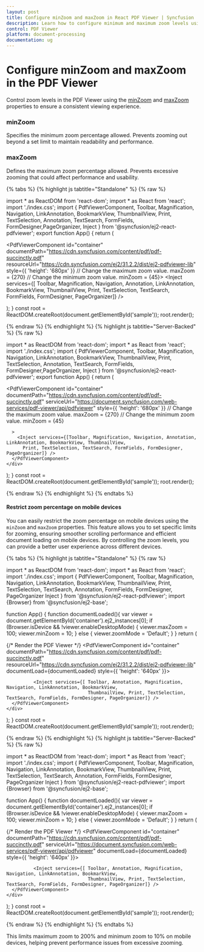 ```yaml
---
layout: post
title: Configure minZoom and maxZoom in React PDF Viewer | Syncfusion
description: Learn how to configure minimum and maximum zoom levels using minZoom and maxZoom in the Syncfusion React PDF Viewer.
control: PDF Viewer
platform: document-processing
documentation: ug
---
```


# Configure minZoom and maxZoom in the PDF Viewer

Control zoom levels in the PDF Viewer using the [minZoom](https://ej2.syncfusion.com/react/documentation/api/pdfviewer/#minzoom) and [maxZoom](https://ej2.syncfusion.com/react/documentation/api/pdfviewer/#maxzoom) properties to ensure a consistent viewing experience.

### minZoom

Specifies the minimum zoom percentage allowed. Prevents zooming out beyond a set limit to maintain readability and performance.

### maxZoom

Defines the maximum zoom percentage allowed. Prevents excessive zooming that could affect performance and usability.

{% tabs %}
{% highlight js tabtitle="Standalone" %}
{% raw %}

import * as ReactDOM from 'react-dom';
import * as React from 'react';
import './index.css';
import { PdfViewerComponent, Toolbar, Magnification, Navigation, LinkAnnotation, BookmarkView, ThumbnailView, Print, TextSelection, Annotation, TextSearch, FormFields, FormDesigner,PageOrganizer, Inject } from '@syncfusion/ej2-react-pdfviewer';
export function App() {
  return (<div>
    <div className='control-section'>
      <PdfViewerComponent
        id="container"
        documentPath="https://cdn.syncfusion.com/content/pdf/pdf-succinctly.pdf"
        resourceUrl="https://cdn.syncfusion.com/ej2/31.2.2/dist/ej2-pdfviewer-lib"
        style={{ 'height': '680px' }}
        // Change the maximum zoom value.
        maxZoom = {270}
        // Change the minimum zoom value.
        minZoom = {45}>
        <Inject services={[ Toolbar, Magnification, Navigation, Annotation, LinkAnnotation, BookmarkView,
                            ThumbnailView, Print, TextSelection, TextSearch, FormFields, FormDesigner, PageOrganizer]} />
      </PdfViewerComponent>
    </div>
  </div>);
}
const root = ReactDOM.createRoot(document.getElementById('sample'));
root.render(<App />);

{% endraw %}
{% endhighlight %}
{% highlight js tabtitle="Server-Backed" %}
{% raw %}

import * as ReactDOM from 'react-dom';
import * as React from 'react';
import './index.css';
import { PdfViewerComponent, Toolbar, Magnification, Navigation, LinkAnnotation, BookmarkView, ThumbnailView, Print, TextSelection, Annotation, TextSearch, FormFields, FormDesigner,PageOrganizer, Inject } from '@syncfusion/ej2-react-pdfviewer';
export function App() {
  return (<div>
    <div className='control-section'>
      <PdfViewerComponent
        id="container"
        documentPath="https://cdn.syncfusion.com/content/pdf/pdf-succinctly.pdf"
        serviceUrl="https://document.syncfusion.com/web-services/pdf-viewer/api/pdfviewer"
        style={{ 'height': '680px' }}
        // Change the maximum zoom value.
        maxZoom = {270}
        // Change the minimum zoom value.
        minZoom = {45}

      >
        <Inject services={[Toolbar, Magnification, Navigation, Annotation, LinkAnnotation, BookmarkView, ThumbnailView,
          Print, TextSelection, TextSearch, FormFields, FormDesigner, PageOrganizer]} />
      </PdfViewerComponent>
    </div>
  </div>);
}
const root = ReactDOM.createRoot(document.getElementById('sample'));
root.render(<App />);

{% endraw %}
{% endhighlight %}
{% endtabs %}

#### Restrict zoom percentage on mobile devices

You can easily restrict the zoom percentage on mobile devices using the `minZoom` and `maxZoom` properties. This feature allows you to set specific limits for zooming, ensuring smoother scrolling performance and efficient document loading on mobile devices. By controlling the zoom levels, you can provide a better user experience across different devices.

{% tabs %}
{% highlight js tabtitle="Standalone" %}
{% raw %}

import * as ReactDOM from 'react-dom';
import * as React from 'react';
import './index.css';
import { PdfViewerComponent, Toolbar, Magnification, Navigation, LinkAnnotation,
         BookmarkView, ThumbnailView, Print, TextSelection, TextSearch, Annotation,
         FormFields, FormDesigner, PageOrganizer Inject } from '@syncfusion/ej2-react-pdfviewer';
import  {Browser} from '@syncfusion/ej2-base';

function App() {
   function documentLoaded(){
    var viewer = document.getElementById('container').ej2_instances[0];
     if (Browser.isDevice && !viewer.enableDesktopMode) {
         viewer.maxZoom = 100;
         viewer.minZoom = 10;
      }
      else {
         viewer.zoomMode = 'Default';
      }
   }
  return (<div>
    <div className='control-section'>
      {/* Render the PDF Viewer */}
      <PdfViewerComponent
        id="container"
        documentPath="https://cdn.syncfusion.com/content/pdf/pdf-succinctly.pdf"
        resourceUrl="https://cdn.syncfusion.com/ej2/31.2.2/dist/ej2-pdfviewer-lib"
        documentLoad={documentLoaded}
        style={{ 'height': '640px' }}>

              <Inject services={[ Toolbar, Annotation, Magnification, Navigation, LinkAnnotation, BookmarkView,
                                  ThumbnailView, Print, TextSelection, TextSearch, FormFields, FormDesigner, PageOrganizer]} />
      </PdfViewerComponent>
    </div>
  </div>);
}
const root = ReactDOM.createRoot(document.getElementById('sample'));
root.render(<App />);

{% endraw %}
{% endhighlight %}
{% highlight js tabtitle="Server-Backed" %}
{% raw %}

import * as ReactDOM from 'react-dom';
import * as React from 'react';
import './index.css';
import { PdfViewerComponent, Toolbar, Magnification, Navigation, LinkAnnotation,
         BookmarkView, ThumbnailView, Print, TextSelection, TextSearch, Annotation,
         FormFields, FormDesigner, PageOrganizer Inject } from '@syncfusion/ej2-react-pdfviewer';
import  {Browser} from '@syncfusion/ej2-base';

function App() {
   function documentLoaded(){
    var viewer = document.getElementById('container').ej2_instances[0];
     if (Browser.isDevice && !viewer.enableDesktopMode) {
         viewer.maxZoom = 100;
         viewer.minZoom = 10;
      }
      else {
         viewer.zoomMode = 'Default';
      }
   }
  return (<div>
    <div className='control-section'>
      {/* Render the PDF Viewer */}
      <PdfViewerComponent
        id="container"
        documentPath="https://cdn.syncfusion.com/content/pdf/pdf-succinctly.pdf"
        serviceUrl="https://document.syncfusion.com/web-services/pdf-viewer/api/pdfviewer"
        documentLoad={documentLoaded}
        style={{ 'height': '640px' }}>

              <Inject services={[ Toolbar, Annotation, Magnification, Navigation, LinkAnnotation, BookmarkView,
                                  ThumbnailView, Print, TextSelection, TextSearch, FormFields, FormDesigner, PageOrganizer]} />
      </PdfViewerComponent>
    </div>
  </div>);
}
const root = ReactDOM.createRoot(document.getElementById('sample'));
root.render(<App />);

{% endraw %}
{% endhighlight %}
{% endtabs %}

This limits maximum zoom to 200% and minimum zoom to 10% on mobile devices, helping prevent performance issues from excessive zooming.